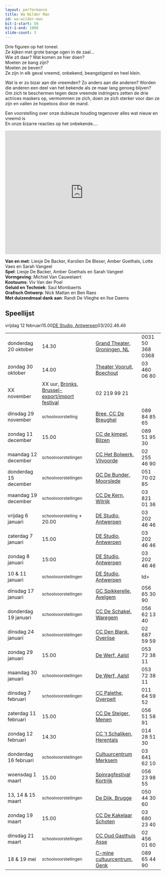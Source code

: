 ```yaml
---
layout: performance
title: Wa Wilder Man
id: wa-wilder-man
bit-1-start: 50
bit-1-end: 1000
slide-count: 3
---
```

<style>
  #main {
    background: #f5c1d0 url({{ site.baseurl }}/img/wa-wilder-man-background.png) no-repeat top left;
  }

  #content {
    color: #333;
    text-shadow: 1px 1px 1px rgba(255, 255, 255, 0.5);
  }

  @media (min-width: 666px) {
    #background-bit-1 {
      width: 100%;
      height: 884px;
      position: absolute;
      top: 0;
      background: url({{ site.baseurl }}/img/wa-wilder-man-bit-1.png) no-repeat bottom right;
    }
  }
</style>
Drie figuren op het toneel.<br>
Ze kijken met grote bange ogen in de zaal...<br>
Wie zit daar? Wat komen ze hier doen? <br>
Moeten ze bang zijn?<br>
Moeten ze beven? <br>
Ze zijn in elk geval vreemd, onbekend, beangstigend en heel klein.<br>

Wat is er zo bizar aan die vreemden? Zo anders aan die anderen? Worden die anderen een deel van het bekende als ze maar lang genoeg blijven?<br>
Om zich te beschermen tegen deze vreemde indringers zetten de drie actrices maskers op, vermommen ze zich, doen ze zich sterker voor dan ze zijn en vallen ze hopeloos door de mand. <br>


Een voorstelling over onze dubieuze houding tegenover alles wat nieuw en vreemd is <br>
En onze bizarre reacties op het onbekende....<br>

<iframe src="https://player.vimeo.com/video/162378954?title=0&byline=0&portrait=0" width="100%" height="400" frameborder="0" webkitallowfullscreen mozallowfullscreen allowfullscreen></iframe>

**Van en met**: Liesje De Backer, Karolien De Bleser, Amber Goethals, Lotte Vaes en Sarah Vangeel<br>
**Spel**: Liesje De Backer, Amber Goethals en Sarah Vangeel <br>
**Vormgeving**: Michiel Van Cauwelaert<br>
**Kostuums**: Viv Van der Poel<br>
**Geluid en Techniek**: Saul Mombaerts<br>
**Grafisch Ontwerp**: Nick Mattan en Ben Raes <br>
**Met duizendmaal dank aan**: Randi De Vlieghe en Ilse Daems<br>




## Speellijst


<tr><td>vrijdag 12 februari</td><td>15.00</td><td><a href="http://www.destudio.com/">DE Studio, Antwerpen</a></td><td>03/202.46.46</td></tr>


<table class="speellijst">
<tr><td>donderdag 20 oktober</td><td>14.30</td><td><a href="http://www.grandtheatregroningen.nl/">Grand Theater, Groningen, NL</a></td><td>0031 50 368 0368</td></tr>
<tr><td>zondag 30 oktober</td><td>14.00</td><td><a href="https://www.boechout.be/vooruit">Theater Vooruit, Boechout</a></td><td>03 460 06 80</td></tr>
<tr><td>XX november</td><td>XX uur, <a href="http://www.bronks.be/nl/f265/export-import-festival-2016">Bronks, Brussel- export/import festival</a></td><td>02 219 99 21</td></tr>
<tr><td>dinsdag 29 november</td><td><small>schoolvoorstelling</small></td><td><a href="http://www.debreughel.be">Bree, CC De Breughel</a></td><td>089 84 85 65</td></tr>
<tr><td>zondag 11 december</td><td>15.00</td><td><a href="http://www.dekimpel.be">CC de kimpel, Bilzen</a></td><td>089 51 95 30</td></tr>
<tr><td>maandag 12 december</td><td><small>schoolvoorstellingen</small></td><td><a href="http://www.hetbolwerk.be">CC Het Bolwerk, Vilvoorde</a></td><td>02 255 46 90</td></tr>
<tr><td>donderdag 15 december</td><td><small>schoolvoorstellingen</small></td><td><a href="http://www.moorslede.be/cultuur">GC De Bunder, Moorslede</a></td><td>051 70 02 85</td></tr>
<tr><td>maandag 19 december</td><td><small>schoolvoorstellingen</small></td><td><a href="http://www.ccdekern.be">CC De Kern, Wilrijk</a></td><td>03 821 01 36</td></tr>
<tr><td>vrijdag 6 januari</td><td><small>schoolvoorstelling</small> + 20.00</td><td><a href="http://www.destudio.com">DE Studio, Antwerpen</a></td><td>03 202 46 46</td></tr>
<tr><td>zaterdag 7 januari</td><td>15.00</td><td><a href="http://www.destudio.com">DE Studio, Antwerpen</a></td><td>03 202 46 46</td></tr>
<tr><td>zondag 8 januari</td><td>15:00</td><td><a href="http://www.destudio.com">DE Studio, Antwerpen</a></td><td>03 202 46 46</td></tr>
<tr><td>10 &amp; 11 januari</td><td><small>schoolvoorstellingen</small></td><td><a href="http://www.destudio.com">DE Studio, Antwerpen</a></td><td>td></tr>
<tr><td>dinsdag 17 januari</td><td><small>schoolvoorstellingen</small></td><td><a href="http://www.avelgem.be/spikkerelle">GC Spikkerelle, Avelgem</a></td><td>056 65 30 90</td></tr>
<tr><td>donderdag 19 januari</td><td><small>schoolvoorstellingen</small></td><td><a href="http://www.ccdeschakel.be">CC De Schakel, Waregem</a></td><td>056 62 13 40</td></tr>
<tr><td>dinsdag 24 januari</td><td><small>schoolvoorstellingen</small></td><td><a href="http://www.denblank.be">CC Den Blank, Overijse</a></td><td>02 687 59 59</td></tr>
<tr><td>zondag 29 januari</td><td>15.00</td><td><a href="http://www.ccdewerf.be">De Werf, Aalst</a></td><td>053 72 38 11</td></tr>
<tr><td>maandag 30 januari</td><td><small>schoolvoorstellingen</small></td><td><a href="http://www.ccdewerf.be">De Werf, Aalst</a></td><td>053 72 38 11</td></tr>
<tr><td>dinsdag 7 februari</td><td><small>schoolvoorstellingen</small></td><td><a href="http://www.palethe.be">CC Palethe, Overpelt</a></td><td>011 64 59 52</td></tr>
<tr><td>zaterdag 11 februari</td><td>15.00</td><td><a href="http://www.ccdesteiger.be">CC De Steiger, Menen</a></td><td>056 51 58 91</td></tr>
<tr><td>zondag 12 februari</td><td>14.30</td><td><a href="http://www.schaliken.be">CC ’t Schaliken, Herentals</a></td><td>014 28 51 30</td></tr>
<tr><td>donderdag 16 februari</td><td><small>schoolvoorstellingen</small></td><td><a href="http://www.ccmerksem.be">Cultuurcentrum Merksem</a></td><td>03 641 62 10</td></tr>
<tr><td>woensdag 1 maart</td><td>15.00</td><td><a href="http://www.cultuurcentrumkortrijk.be">Spinragfestival Kortrijk</a></td><td>056 23 98 55</td></tr>
<tr><td>13, 14 &amp; 15 maart</td><td><small>schoolvoorstellingen</small></td><td><a href="http://www.cultuurcentrumbrugge.be">De Dijk, Brugge</a></td><td>050  44 30 60</td></tr>
<tr><td>zondag 19 maart</td><td>15.00</td><td><a href="http://www.ccschoten.be">CC De Kakelaar Schoten</a></td><td>03 680 23 40</td></tr>
<tr><td>dinsdag 21 maart</td><td><small>schoolvoorstellingen</small></td><td><a href="http://www.ccasse.be">CC Oud Gasthuis Asse</a></td><td>02 456 01 60</td></tr>
<tr><td>18 &amp; 19 mei</td><td><small>schoolvoorstellingen</small></td><td><a href="http://www.c-minecultuurcentrum.be">C-mine cultuurcentrum, Genk</a></td><td>089 65 44 90</td></tr>
</table>

